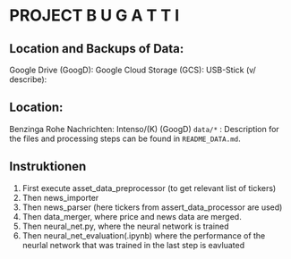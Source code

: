 # PROJECT B U G A T T I

## Location and Backups of Data:
Google Drive (GoogD): 
Google Cloud Storage (GCS):
USB-Stick (v/ describe):

## Location:
Benzinga Rohe Nachrichten: Intenso/(K) 
(GoogD) `data/*` : Description for the files and processing steps can be found in `README_DATA.md`.


## Instruktionen
1. First execute asset_data_preprocessor (to get relevant list of tickers)
2. Then news_importer
3. Then news_parser (here tickers from assert_data_processor are used)
4. Then data_merger, where price and news data are merged.
5. Then neural_net.py, where the neural network is trained
6. Then neural_net_evaluation(.ipynb) where the performance of the neurlal network that was trained in the last step is eavluated

